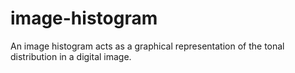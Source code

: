 # image-histogram
An image histogram acts as a graphical representation of the tonal distribution in a digital image.
